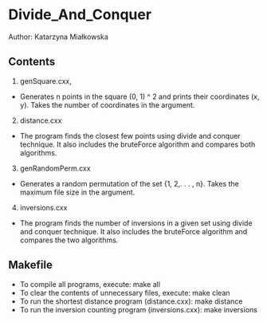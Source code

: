 # Divide_And_Conquer

Author: Katarzyna Miałkowska

## Contents ##
1) genSquare.cxx,
- Generates n points in the square (0, 1) ^ 2 and prints their coordinates (x, y).
Takes the number of coordinates in the argument.
<number of coordinates>

2) distance.cxx
- The program finds the closest few points using
divide and conquer technique. It also includes the bruteForce algorithm and compares both algorithms.

3) genRandomPerm.cxx
- Generates a random permutation of the set {1, 2,. . . , n}.
Takes the maximum file size in the argument.
<max>

4) inversions.cxx
- The program finds the number of inversions in a given set using
divide and conquer technique. It also includes the bruteForce algorithm and compares the two algorithms.

## Makefile ##

- To compile all programs, execute:
 make all
- To clear the contents of unnecessary files, execute:
 make clean
- To run the shortest distance program (distance.cxx):
make distance
- To run the inversion counting program (inversions.cxx):
make inversions
